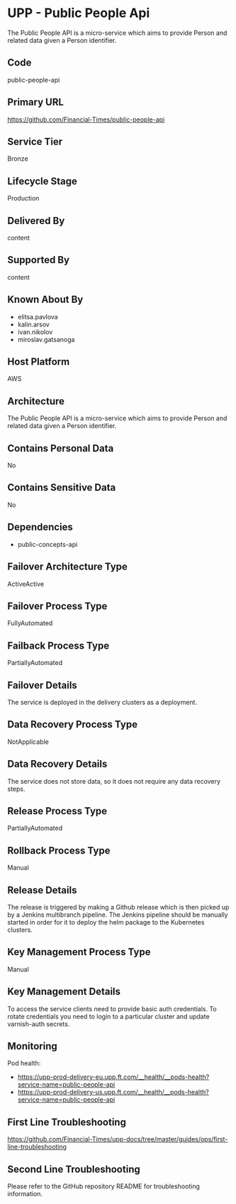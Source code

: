 # UPP - Public People Api

The Public People API is a micro-service which aims to provide Person and
related data given a Person identifier.

## Code

public-people-api

## Primary URL

<https://github.com/Financial-Times/public-people-api>

## Service Tier

Bronze

## Lifecycle Stage

Production

## Delivered By

content

## Supported By

content

## Known About By

- elitsa.pavlova
- kalin.arsov
- ivan.nikolov
- miroslav.gatsanoga

## Host Platform

AWS

## Architecture

The Public People API is a micro-service which aims to provide Person and
related data given a Person identifier.

## Contains Personal Data

No

## Contains Sensitive Data

No

## Dependencies

- public-concepts-api

## Failover Architecture Type

ActiveActive

## Failover Process Type

FullyAutomated

## Failback Process Type

PartiallyAutomated

## Failover Details

The service is deployed in the delivery clusters as a deployment.

## Data Recovery Process Type

NotApplicable

## Data Recovery Details

The service does not store data, so it does not require any data recovery steps.

## Release Process Type

PartiallyAutomated

## Rollback Process Type

Manual

## Release Details

The release is triggered by making a Github release which is then picked up by a Jenkins multibranch pipeline. The Jenkins pipeline should be manually started in order for it to deploy the helm package to the Kubernetes clusters.

## Key Management Process Type

Manual

## Key Management Details

To access the service clients need to provide basic auth credentials.
To rotate credentials you need to login to a particular cluster and update varnish-auth secrets.

## Monitoring

Pod health:

- <https://upp-prod-delivery-eu.upp.ft.com/__health/__pods-health?service-name=public-people-api>
- <https://upp-prod-delivery-us.upp.ft.com/__health/__pods-health?service-name=public-people-api>

## First Line Troubleshooting

<https://github.com/Financial-Times/upp-docs/tree/master/guides/ops/first-line-troubleshooting>

## Second Line Troubleshooting

Please refer to the GitHub repository README for troubleshooting information.
